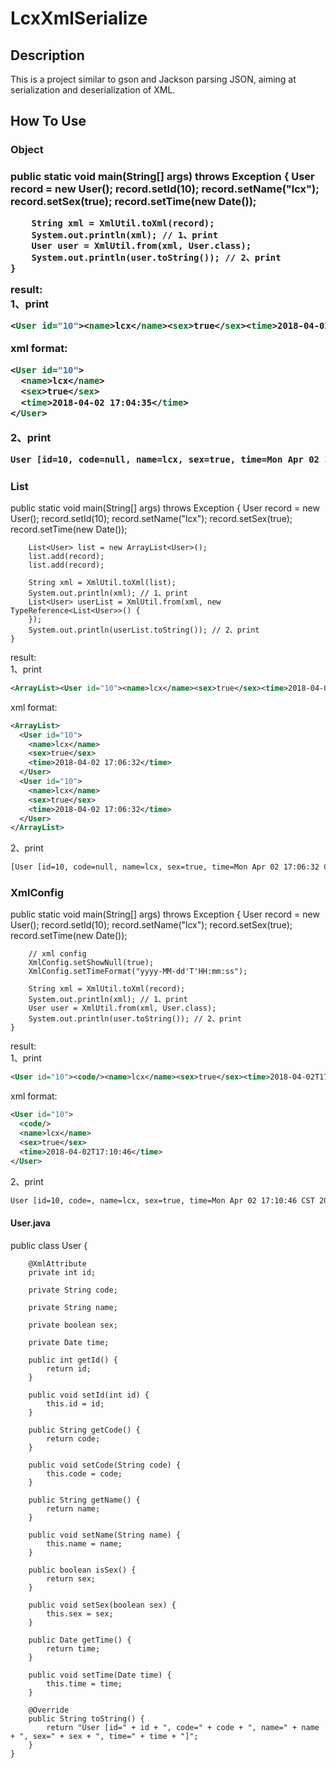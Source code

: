 <h1>LcxXmlSerialize</h1>

<h2>Description</h2>
This is a project similar to gson and Jackson parsing JSON, aiming at serialization and deserialization of XML.

<h2>How To Use</h2>
<h3>Object<h3>
    public static void main(String[] args) throws Exception {
        User record = new User();
    	record.setId(10);
    	record.setName("lcx");
    	record.setSex(true);
    	record.setTime(new Date());
    
    	String xml = XmlUtil.toXml(record);
    	System.out.println(xml); // 1、print
    	User user = XmlUtil.from(xml, User.class);
    	System.out.println(user.toString()); // 2、print
    }

result:<br>
1、print
```xml
<User id="10"><name>lcx</name><sex>true</sex><time>2018-04-02 17:04:35</time></User>
```
xml format:
```xml
<User id="10">
  <name>lcx</name>
  <sex>true</sex>
  <time>2018-04-02 17:04:35</time>
</User>
```
2、print
```xml
User [id=10, code=null, name=lcx, sex=true, time=Mon Apr 02 17:04:35 CST 2018]
```


<h3>List</h3>
    public static void main(String[] args) throws Exception {
    	User record = new User();
    	record.setId(10);
    	record.setName("lcx");
    	record.setSex(true);
    	record.setTime(new Date());
    
    	List<User> list = new ArrayList<User>();
    	list.add(record);
    	list.add(record);
    
    	String xml = XmlUtil.toXml(list);
    	System.out.println(xml); // 1、print
    	List<User> userList = XmlUtil.from(xml, new TypeReference<List<User>>() {
    	});
    	System.out.println(userList.toString()); // 2、print
    }

result:<br>
1、print
```xml
<ArrayList><User id="10"><name>lcx</name><sex>true</sex><time>2018-04-02 17:06:32</time></User><User id="10"><name>lcx</name><sex>true</sex><time>2018-04-02 17:06:32</time></User></ArrayList>
```
xml format:
```xml
<ArrayList>
  <User id="10">
    <name>lcx</name>
    <sex>true</sex>
    <time>2018-04-02 17:06:32</time>
  </User>
  <User id="10">
    <name>lcx</name>
    <sex>true</sex>
    <time>2018-04-02 17:06:32</time>
  </User>
</ArrayList>
```
2、print
```xml
[User [id=10, code=null, name=lcx, sex=true, time=Mon Apr 02 17:06:32 CST 2018], User [id=10, code=null, name=lcx, sex=true, time=Mon Apr 02 17:06:32 CST 2018]]
```


<h3>XmlConfig</h3>
    public static void main(String[] args) throws Exception {
    	User record = new User();
    	record.setId(10);
    	record.setName("lcx");
    	record.setSex(true);
    	record.setTime(new Date());
    
    	// xml config
    	XmlConfig.setShowNull(true);
    	XmlConfig.setTimeFormat("yyyy-MM-dd'T'HH:mm:ss");
    
    	String xml = XmlUtil.toXml(record);
    	System.out.println(xml); // 1、print
    	User user = XmlUtil.from(xml, User.class);
    	System.out.println(user.toString()); // 2、print
    }

result:<br>
1、print
```xml
<User id="10"><code/><name>lcx</name><sex>true</sex><time>2018-04-02T17:10:46</time></User>
```
xml format:
```xml
<User id="10">
  <code/>
  <name>lcx</name>
  <sex>true</sex>
  <time>2018-04-02T17:10:46</time>
</User>
```
2、print
```xml
User [id=10, code=, name=lcx, sex=true, time=Mon Apr 02 17:10:46 CST 2018]
```


<h4>User.java</h4>
    public class User {
    
        @XmlAttribute
        private int id;
    
        private String code;
    
        private String name;
    
        private boolean sex;
    
        private Date time;
    
        public int getId() {
            return id;
        }
    
        public void setId(int id) {
            this.id = id;
        }
    
        public String getCode() {
            return code;
        }
    
        public void setCode(String code) {
            this.code = code;
        }
    
        public String getName() {
            return name;
        }
    
        public void setName(String name) {
            this.name = name;
        }
    
        public boolean isSex() {
            return sex;
        }
    
        public void setSex(boolean sex) {
            this.sex = sex;
        }
    
        public Date getTime() {
            return time;
        }
    
        public void setTime(Date time) {
            this.time = time;
        }
    
        @Override
        public String toString() {
            return "User [id=" + id + ", code=" + code + ", name=" + name + ", sex=" + sex + ", time=" + time + "]";
        }
    }

